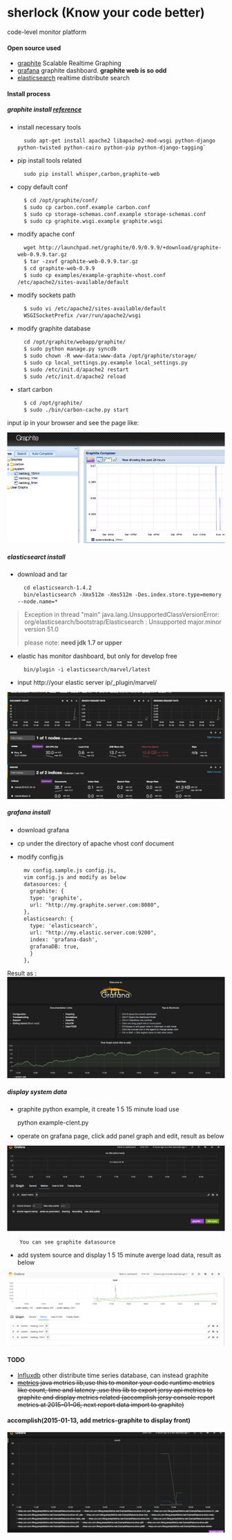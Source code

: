 sherlock (Know your code better)
========

code-level monitor platform

#### Open source used
* [graphite](http://graphite.wikidot.com/) Scalable Realtime Graphing
* [grafana](http://grafana.org/) graphite dashboard. __graphite web is so odd__
* [elasticsearch](http://www.elasticsearch.org/) realtime distribute search

#### Install process

##### graphite install [reference](http://www.vpsee.com/2012/05/install-graphite-on-ubuntu-12-04/)
* install necessary tools
 
 		sudo apt-get install apache2 libapache2-mod-wsgi python-django python-twisted python-cairo python-pip python-django-tagging`
* pip install tools related

		sudo pip install whisper,carbon,graphite-web
		
* copy default conf

		$ cd /opt/graphite/conf/
        $ sudo cp carbon.conf.example carbon.conf
        $ sudo cp storage-schemas.conf.example storage-schemas.conf
        $ sudo cp graphite.wsgi.example graphite.wsgi
* modify apache conf

        wget http://launchpad.net/graphite/0.9/0.9.9/+download/graphite-web-0.9.9.tar.gz
        $ tar -zxvf graphite-web-0.9.9.tar.gz
        $ cd graphite-web-0.9.9
        $ sudo cp examples/example-graphite-vhost.conf /etc/apache2/sites-available/default

* modify sockets path

		$ sudo vi /etc/apache2/sites-available/default
        WSGISocketPrefix /var/run/apache2/wsgi
        
* modify graphite database 

		cd /opt/graphite/webapp/graphite/
		$ sudo python manage.py syncdb
		$ sudo chown -R www-data:www-data /opt/graphite/storage/
		$ sudo cp local_settings.py.example local_settings.py
		$ sudo /etc/init.d/apache2 restart
		$ sudo /etc/init.d/apache2 reload	
	
* start carbon

		$ cd /opt/graphite/
		$ sudo ./bin/carbon-cache.py start
		
input ip in your browser and see the page like:

![graphite](./image/graphite-web.png)

##### elasticsearct install
* download and tar

		cd elasticsearch-1.4.2 
		bin/elasticsearch -Xmx512m -Xms512m -Des.index.store.type=memory --node.name=*
		
> Exception in thread "main" java.lang.UnsupportedClassVersionError: org/elasticsearch/bootstrap/Elasticsearch : Unsupported major.minor version 51.0
> 
> please note:  __need jdk 1.7 or upper__

* elastic has monitor dashboard, but only for develop free

		bin/plugin -i elasticsearch/marvel/latest
		
* input http://your elastic server ip/_plugin/marvel/

![marvel](./image/marvel.png)


##### grafana install
* download grafana
* cp under the directory of apache vhost conf document
* modify config.js
		
		mv config.sample.js config.js, 
		vim config.js and modify as below
		datasources: {
          graphite: {
          type: 'graphite',
          url: "http://my.graphite.server.com:8080",
        },
        elasticsearch: {
          type: 'elasticsearch',
          url: "http://my.elastic.server.com:9200",
          index: 'grafana-dash',
          grafanaDB: true,
          }
        },
Result as :
![grafana-demo](./image/grafana-demo.png)

##### display system data
* graphite python example, it create 1 5 15 minute load use

	python example-clent.py
	
* operate on grafana page, click add panel graph and edit, result as below

![edit](./image/edit.png)
		
		You can see graphite datasource
		
* add system source and display 1 5 15 minute averge load data, result as below

![load](./image/load.png)

#### TODO

* [Influxdb](http://influxdb.com/) other distribute time series database, can instead graphite
* ~~[metrics](https://dropwizard.github.io/metrics/3.1.0/getting-started/) java metrics lib,use this to monitor your code runtime metrics like count, time and latency ,use this lib to export jersy api metrics to graphite and display metrics related (accomplish jersy console report metrics at 2015-01-06, next report data import to graphite)~~

#### accomplish(2015-01-13, add metrics-graphite to display front)
![last display](./image/metrics-graphite.png)
